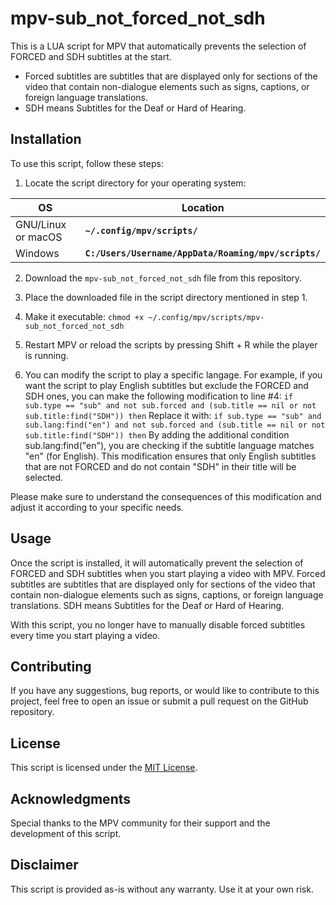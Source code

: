 # mpv-sub_not_forced_not_sdh
This is a LUA script for MPV that automatically prevents the selection of FORCED and SDH subtitles at the start.
- Forced subtitles are subtitles that are displayed only for sections of the video that contain non-dialogue elements such as signs, captions, or foreign language translations.
- SDH means Subtitles for the Deaf or Hard of Hearing.

## Installation
To use this script, follow these steps:

1. Locate the script directory for your operating system:

| **OS** | **Location** |
| --- | --- |
| GNU/Linux or macOS | **`~/.config/mpv/scripts/`** |
| Windows | **`C:/Users/Username/AppData/Roaming/mpv/scripts/`** |

2. Download the `mpv-sub_not_forced_not_sdh` file from this repository.

3. Place the downloaded file in the script directory mentioned in step 1.

4. Make it executable: `chmod +x ~/.config/mpv/scripts/mpv-sub_not_forced_not_sdh`

5. Restart MPV or reload the scripts by pressing Shift + R while the player is running.

6. You can modify the script to play a specific langage.
For example, if you want the script to play English subtitles but exclude the FORCED and SDH ones, you can make the following modification to line #4:
`if sub.type == "sub" and not sub.forced and (sub.title == nil or not sub.title:find("SDH")) then`
Replace it with:
`if sub.type == "sub" and sub.lang:find("en") and not sub.forced and (sub.title == nil or not sub.title:find("SDH")) then`
By adding the additional condition sub.lang:find("en"), you are checking if the subtitle language matches "en" (for English). This modification ensures that only English subtitles that are not FORCED and do not contain "SDH" in their title will be selected.

Please make sure to understand the consequences of this modification and adjust it according to your specific needs.

## Usage
Once the script is installed, it will automatically prevent the selection of FORCED and SDH subtitles when you start playing a video with MPV. Forced subtitles are subtitles that are displayed only for sections of the video that contain non-dialogue elements such as signs, captions, or foreign language translations.
SDH means Subtitles for the Deaf or Hard of Hearing.

With this script, you no longer have to manually disable forced subtitles every time you start playing a video.

## Contributing
If you have any suggestions, bug reports, or would like to contribute to this project, feel free to open an issue or submit a pull request on the GitHub repository.

## License
This script is licensed under the [MIT License](https://github.com/pzim-devdata/mpv-sub_not_forced_not_sdh/blob/main/LICENSE).

## Acknowledgments
Special thanks to the MPV community for their support and the development of this script.

## Disclaimer
This script is provided as-is without any warranty. Use it at your own risk.
